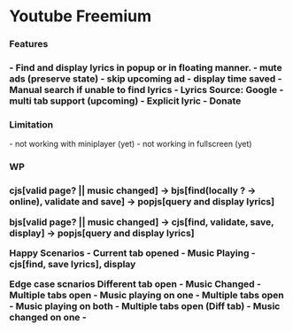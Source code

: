 <h1>Youtube Freemium</h1>

<h3>Features<h3>
- Find and display lyrics in popup or in floating manner.
- mute ads (preserve state)
- skip upcoming ad
- display time saved
- Manual search if unable to find lyrics
- Lyrics Source: Google
- multi tab support (upcoming)
- Explicit lyric
- Donate

<h3>Limitation</h3>
- not working with miniplayer (yet)
- not working in fullscreen (yet)

<h3>WP<h3>

cjs[valid page? || music changed] -> bjs[find(locally ? -> online), validate and save] -> popjs[query and display lyrics]

bjs[valid page? || music changed] -> cjs[find, validate, save, display] -> popjs[query and display lyrics]

Happy Scenarios - 
Current tab opened - Music Playing
				   - cjs[find, save lyrics], display

Edge case scnarios
Different tab open - Music Changed -
Multiple tabs open - Music playing on one - 
Multiple tabs open - Music playing on both - 
Multiple tabs open (Diff tab) - Music changed on one -